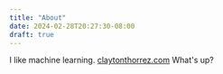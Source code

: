 ```yaml
---
title: "About"
date: 2024-02-28T20:27:30-08:00
draft: true
---
```

I like machine learning. [claytonthorrez.com](https://www.claytonthorrez.com)
What's up?